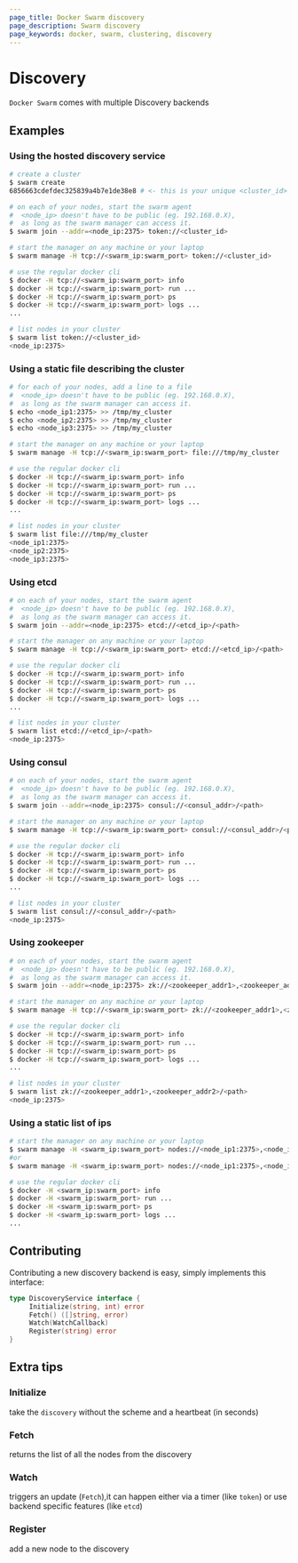 ```yaml
---
page_title: Docker Swarm discovery
page_description: Swarm discovery
page_keywords: docker, swarm, clustering, discovery
---
```


# Discovery

`Docker Swarm` comes with multiple Discovery backends

## Examples

### Using the hosted discovery service

```bash
# create a cluster
$ swarm create
6856663cdefdec325839a4b7e1de38e8 # <- this is your unique <cluster_id>

# on each of your nodes, start the swarm agent
#  <node_ip> doesn't have to be public (eg. 192.168.0.X),
#  as long as the swarm manager can access it.
$ swarm join --addr=<node_ip:2375> token://<cluster_id>

# start the manager on any machine or your laptop
$ swarm manage -H tcp://<swarm_ip:swarm_port> token://<cluster_id>

# use the regular docker cli
$ docker -H tcp://<swarm_ip:swarm_port> info
$ docker -H tcp://<swarm_ip:swarm_port> run ...
$ docker -H tcp://<swarm_ip:swarm_port> ps
$ docker -H tcp://<swarm_ip:swarm_port> logs ...
...

# list nodes in your cluster
$ swarm list token://<cluster_id>
<node_ip:2375>
```

### Using a static file describing the cluster

```bash
# for each of your nodes, add a line to a file
#  <node_ip> doesn't have to be public (eg. 192.168.0.X),
#  as long as the swarm manager can access it.
$ echo <node_ip1:2375> >> /tmp/my_cluster
$ echo <node_ip2:2375> >> /tmp/my_cluster
$ echo <node_ip3:2375> >> /tmp/my_cluster

# start the manager on any machine or your laptop
$ swarm manage -H tcp://<swarm_ip:swarm_port> file:///tmp/my_cluster

# use the regular docker cli
$ docker -H tcp://<swarm_ip:swarm_port> info
$ docker -H tcp://<swarm_ip:swarm_port> run ...
$ docker -H tcp://<swarm_ip:swarm_port> ps
$ docker -H tcp://<swarm_ip:swarm_port> logs ...
...

# list nodes in your cluster
$ swarm list file:///tmp/my_cluster
<node_ip1:2375>
<node_ip2:2375>
<node_ip3:2375>
```

### Using etcd

```bash
# on each of your nodes, start the swarm agent
#  <node_ip> doesn't have to be public (eg. 192.168.0.X),
#  as long as the swarm manager can access it.
$ swarm join --addr=<node_ip:2375> etcd://<etcd_ip>/<path>

# start the manager on any machine or your laptop
$ swarm manage -H tcp://<swarm_ip:swarm_port> etcd://<etcd_ip>/<path>

# use the regular docker cli
$ docker -H tcp://<swarm_ip:swarm_port> info
$ docker -H tcp://<swarm_ip:swarm_port> run ...
$ docker -H tcp://<swarm_ip:swarm_port> ps
$ docker -H tcp://<swarm_ip:swarm_port> logs ...
...

# list nodes in your cluster
$ swarm list etcd://<etcd_ip>/<path>
<node_ip:2375>
```

### Using consul

```bash
# on each of your nodes, start the swarm agent
#  <node_ip> doesn't have to be public (eg. 192.168.0.X),
#  as long as the swarm manager can access it.
$ swarm join --addr=<node_ip:2375> consul://<consul_addr>/<path>

# start the manager on any machine or your laptop
$ swarm manage -H tcp://<swarm_ip:swarm_port> consul://<consul_addr>/<path>

# use the regular docker cli
$ docker -H tcp://<swarm_ip:swarm_port> info
$ docker -H tcp://<swarm_ip:swarm_port> run ...
$ docker -H tcp://<swarm_ip:swarm_port> ps
$ docker -H tcp://<swarm_ip:swarm_port> logs ...
...

# list nodes in your cluster
$ swarm list consul://<consul_addr>/<path>
<node_ip:2375>
```

### Using zookeeper

```bash
# on each of your nodes, start the swarm agent
#  <node_ip> doesn't have to be public (eg. 192.168.0.X),
#  as long as the swarm manager can access it.
$ swarm join --addr=<node_ip:2375> zk://<zookeeper_addr1>,<zookeeper_addr2>/<path>

# start the manager on any machine or your laptop
$ swarm manage -H tcp://<swarm_ip:swarm_port> zk://<zookeeper_addr1>,<zookeeper_addr2>/<path>

# use the regular docker cli
$ docker -H tcp://<swarm_ip:swarm_port> info
$ docker -H tcp://<swarm_ip:swarm_port> run ...
$ docker -H tcp://<swarm_ip:swarm_port> ps
$ docker -H tcp://<swarm_ip:swarm_port> logs ...
...

# list nodes in your cluster
$ swarm list zk://<zookeeper_addr1>,<zookeeper_addr2>/<path>
<node_ip:2375>
```

### Using a static list of ips

```bash
# start the manager on any machine or your laptop
$ swarm manage -H <swarm_ip:swarm_port> nodes://<node_ip1:2375>,<node_ip2:2375>
#or
$ swarm manage -H <swarm_ip:swarm_port> nodes://<node_ip1:2375>,<node_ip2:2375>

# use the regular docker cli
$ docker -H <swarm_ip:swarm_port> info
$ docker -H <swarm_ip:swarm_port> run ...
$ docker -H <swarm_ip:swarm_port> ps
$ docker -H <swarm_ip:swarm_port> logs ...
...
```

## Contributing

Contributing a new discovery backend is easy,
simply implements this interface:

```go
type DiscoveryService interface {
     Initialize(string, int) error
     Fetch() ([]string, error)
     Watch(WatchCallback)
     Register(string) error
}
```

## Extra tips

### Initialize
take the `discovery` without the scheme and a heartbeat (in seconds)

### Fetch
returns the list of all the nodes from the discovery

### Watch
triggers an update (`Fetch`),it can happen either via
a timer (like `token`) or use backend specific features (like `etcd`)

### Register
add a new node to the discovery

